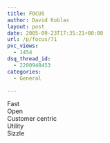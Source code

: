 ```yaml
---
title: FOCUS
author: David Koblas
layout: post
date: 2005-09-23T17:35:21+00:00
url: /p/focus/71
pvc_views:
  - 1454
dsq_thread_id:
  - 2200948453
categories:
  - General

---
```

<p class="keitai_text">
  Fast<br /> Open<br /> Customer centric<br /> Utility<br /> Sizzle
</p>